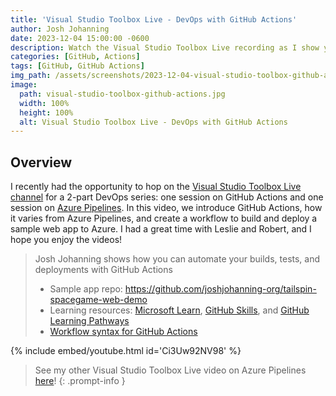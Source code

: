 ```yaml
---
title: 'Visual Studio Toolbox Live - DevOps with GitHub Actions'
author: Josh Johanning
date: 2023-12-04 15:00:00 -0600
description: Watch the Visual Studio Toolbox Live recording as I show you how you can automate your builds, tests, and deployments with GitHub Actions
categories: [GitHub, Actions]
tags: [GitHub, GitHub Actions]
img_path: /assets/screenshots/2023-12-04-visual-studio-toolbox-github-actions
image:
  path: visual-studio-toolbox-github-actions.jpg
  width: 100%
  height: 100%
  alt: Visual Studio Toolbox Live - DevOps with GitHub Actions
---
```


## Overview

I recently had the opportunity to hop on the [Visual Studio Toolbox Live channel](https://www.youtube.com/@visualstudio/streams) for a 2-part DevOps series: one session on GitHub Actions and one session on [Azure Pipelines](/posts/visual-studio-toolbox-azure-pipelines/). In this video, we introduce GitHub Actions, how it varies from Azure Pipelines, and create a workflow to build and deploy a sample web app to Azure. I had a great time with Leslie and Robert, and I hope you enjoy the videos!

> Josh Johanning shows how you can automate your builds, tests, and deployments with GitHub Actions
>
> - Sample app repo: https://github.com/joshjohanning-org/tailspin-spacegame-web-demo
> - Learning resources: [Microsoft Learn](https://learn.microsoft.com/en-us/training/browse/?terms=github&resource_type=learning%20path), [GitHub Skills](https://skills.github.com/#automate-workflows-with-github-actions), and [GitHub Learning Pathways](https://resources.github.com/learn/pathways/automation/) 
> - [Workflow syntax for GitHub Actions](https://docs.github.com/en/actions/using-workflows/workflow-syntax-for-github-actions#about-yaml-syntax-for-workflows)

{% include embed/youtube.html id='Ci3Uw92NV98' %}

> See my other Visual Studio Toolbox Live video on Azure Pipelines [here](/posts/visual-studio-toolbox-azure-pipelines/)!
{: .prompt-info }
